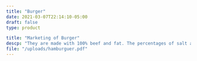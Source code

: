 ```yaml
---
title: "Burger"
date: 2021-03-07T22:14:10-05:00
draft: false
type: product

title: "Marketing of Burger"
descp: "They are made with 100% beef and fat. The percentages of salt and seasoning are minimal; the properties and the flavor of the meat stand out so that the diner accompanies it to the taste. Practical and at the same time nutritious preparation."
file: "/uploads/hamburguer.pdf"
---
```



